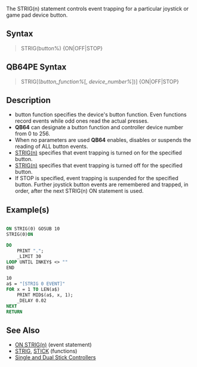 The STRIG(n) statement controls event trapping for a particular joystick or game pad device button.

## Syntax

> STRIG(button%) {ON|OFF|STOP}

## QB64PE Syntax

> STRIG[(*button_function%*[, *device_number%*])] {ON|OFF|STOP}

## Description

* button function specifies the device's button function. Even functions record events while odd ones read the actual presses.
* **QB64** can designate a button function and controller device number from 0 to 256.
* When no parameters are used **QB64** enables, disables or suspends the reading of ALL button events.
* [STRIG(n)](STRIG(n)) specifies that event trapping is turned on for the specified button.
* [STRIG(n)](STRIG(n)) specifies that event trapping is turned off for the specified button.
* If STOP is specified, event trapping is suspended for the specified button. Further joystick button events are remembered and trapped, in order, after the next STRIG(n) ON statement is used.

## Example(s)

```vb

ON STRIG(0) GOSUB 10
STRIG(0)ON

DO
    PRINT ".";
    _LIMIT 30
LOOP UNTIL INKEY$ <> ""
END

10
a$ = "[STRIG 0 EVENT]"
FOR x = 1 TO LEN(a$)
    PRINT MID$(a$, x, 1);
    _DELAY 0.02
NEXT
RETURN 

```

## See Also

* [ON STRIG(n)](ON-STRIG(n)) (event statement)
* [STRIG](STRIG), [STICK](STICK) (functions)
* [Single and Dual Stick Controllers](http://en.wikipedia.org/wiki/Analog_stick)
